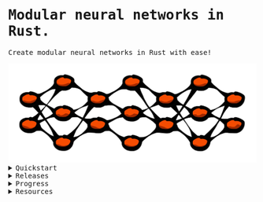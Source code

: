 <body style="font-family:monospace;">

# Modular neural networks in Rust.

Create modular neural networks in Rust with ease!

<img src="https://raw.githubusercontent.com/hallvardnmbu/neurons/main/documentation/neurons-long.svg">

<details>
  <summary>Quickstart</summary>

  ## Create a network

  ```rust
  use neurons::{activation, network, objective, optimizer, tensor};

  fn main() {

      // New feedforward network with four inputs
      let mut network = network::Network::new(tensor::Shape::Dense(4));

      // Dense(output, activation, bias, Some(dropout))
      network.dense(100, activation::Activation::ReLU, false, None);

      // Convolution(filters, kernel, stride, padding, activation, Some(dropout))
      network.convolution(5, (5, 5), (1, 1), (1, 1), activation::Activation::ReLU, None);

      // Maxpool(kernel, stride)
      network.maxpool((2, 2), (2, 2));

      // Dense(output, activation, bias, Some(dropout))
      network.dense(10, activation::Activation::Softmax, false, None);

      network.set_optimizer(
          optimizer::Optimizer::AdamW(
              optimizer::AdamW {
                  learning_rate: 0.001,
                  beta1: 0.9,
                  beta2: 0.999,
                  epsilon: 1e-8,
                  decay: 0.01,

                  // To be filled by the network:
                  momentum: vec![],
                  velocity: vec![],
              }
          )
      );
      network.set_objective(
          objective::Objective::MSE,                    // Objective function
          Some((-1f32, 1f32))                           // Gradient clipping
      );

      println!("{}", network);

      let (x, y) = {  };                // Load data
      let validation = Some((0.2, 5));  // 20% val. early stopping if val. loss increases 5 times
      let batch = 32;                   // Batch size
      let epochs = 1000;                // Number of epochs
      let print = Some(10);             // Print every 10th epoch
      let (train_loss, val_loss) = network.learn(x, y, validation, batch, epochs, print);
  }
  ```

  ## Examples

  Examples can be found in the `examples` directory.

</details>

<details>
  <summary>Releases</summary>

  ## 1.1.0 (Improved optimizer step)

  * Optimizer step more intuitive and easy to read.
  * Using `tensor::Tensor` instead of manually handing vectors.

  ## 1.0.0 (Fully working integrated network)

  * Network of Convolutional and Dense layers works.

  ## 0.3.0 (Batched training; parallelization)

  * Batched training (`network::Network::learn`)
  * Parallelization of batches (`rayon`)

  ### Benchmarking example/example_benchmark.rs

  ```raw
  v0.3.0: 0.318811179s (6.95x speedup)
  v0.2.2: 2.218362758s
  ```

  ## 0.2.2 (Convolution)

  * Convolutional layer
  * Improved documentation

  ## 0.2.0 (Feedback)

  * Feedback connections

  ## 0.1.5

  * Improved documentation

  ## 0.1.1

  * Custom tensor struct
  * Unit tests

  ## 0.1.0 (Dense)

  * Dense feedforward network
  * Activation functions
  * Objective functions
  * Optimization techniques

</details>

<details>
  <summary>Progress</summary>

  ## Layer types
    - [x] Dense
    - [x] Convolutional
      - [x] Forward pass
        - [x] Padding
        - [x] Stride
        - [ ] Dilation
      - [x] Backward pass
        - [x] Padding
        - [x] Stride
        - [ ] Dilation
      - [x] Max pooling

  ## Activation functions
    - [x] Linear
    - [x] Sigmoid
    - [x] Tanh
    - [x] ReLU
    - [x] LeakyReLU
    - [x] Softmax

  ## Objective functions
    - [x] AE
    - [x] MAE
    - [x] MSE
    - [x] RMSE
    - [x] CrossEntropy
    - [x] BinaryCrossEntropy
    - [x] KLDivergence

  ## Optimization techniques
    - [x] SGD
    - [x] SGDM
    - [x] Adam
    - [x] AdamW
    - [x] RMSprop
    - [x] Minibatch

  ## Architecture
    - [x] Feedforward (dubbed `Network`)
    - [x] Convolutional
    - [ ] Recurrent
    - [ ] Feedback connections
      - [x] Dense to Dense
      - [ ] Dense to Convolutional
      - [ ] Convolutional to Dense
      - [ ] Convolutional to Convolutional

  ## Regularization
    - [x] Dropout
    - [ ] Batch normalization
    - [ ] Early stopping

  ## Parallelization
    - [x] Parallelization of batches
    - [ ] Other parallelization?
      - NOTE: Slowdown when parallelizing _everything_ (commit: 1f94cea56630a46d40755af5da20714bc0357146).

  ## Testing
    - [x] Unit tests
      - [x] Thorough testing of activation functions
      - [x] Thorough testing of objective functions
      - [x] Thorough testing of optimization techniques
      - [ ] Thorough testing of feedback scaling (wrt. gradients)
    - [ ] Integration tests
      - [x] Network forward pass
      - [x] Network backward pass
      - [ ] Network training (i.e., weight updates)

  ## Examples
    - [x] XOR
    - [x] Iris
      - [x] MLP
      - [ ] MLP + Feedback
    - [ ] Linear regression
      - [ ] MLP
      - [ ] MLP + Feedback
    - [ ] Classification TBA.
      - [ ] MLP
      - [ ] MLP + Feedback
    - [ ] MNIST
      - [ ] MLP
      - [ ] MLP + Feedback
      - [x] CNN
      - [ ] CNN + Feedback
    - [ ] CIFAR-10
      - [ ] CNN
      - [ ] CNN + Feedback

  ## Other
    - [x] Documentation
    - [x] Custom random weight initialization
    - [x] Custom tensor type
    - [x] Plotting
    - [x] Data from file
      - [ ] General data loading functionality
    - [x] Custom icon/image for documentation
    - [x] Custom stylesheet for documentation
    - [ ] Type conversion (e.g. f32, f64)
    - [ ] Network type specification (e.g. f32, f64)
    - [ ] Saving and loading
      - [ ] Single layer weights
      - [ ] Entire network weights
      - [ ] Custom (binary) file format, with header explaining contents
    - [ ] Logging
    - [x] Add number of parameters when displaying `Network`

</details>

<details>
  <summary>Resources</summary>

  ## Sources

  * [backpropagation](https://towardsdatascience.com/backpropagation-from-scratch-how-neural-networks-really-work-36ee4af202bf)
  * [softmax](https://e2eml.school/softmax)
  * [momentum](https://pytorch.org/docs/stable/generated/torch.optim.SGD.html)
  * [Adam](https://pytorch.org/docs/stable/generated/torch.optim.Adam.html)
  * [AdamW](https://pytorch.org/docs/stable/generated/torch.optim.AdamW.html)
  * [RMSprop](https://pytorch.org/docs/stable/generated/torch.optim.RMSprop.html)
  * [backpropagation convolution 1](https://deeplearning.cs.cmu.edu/F21/document/recitation/Recitation5/CNN_Backprop_Recitation_5_F21.pdf)
  * [backpropagation convolution 2](https://www.jefkine.com/general/2016/09/05/backpropagation-in-convolutional-neural-networks/)
  * [backpropagation convolution 3](https://sites.cc.gatech.edu/classes/AY2021/cs7643_spring/assets/L11_CNNs.pdf)

  ### Tools used

  * [GitHub Copilot](https://github.com/features/copilot)
  * [ChatGPT](https://chatgpt.com)
  * [Mistral](https://chat.mistral.ai/chat)
  * [Claude](https://claude.ai)

  ## Inspiration

  * [candle](https://github.com/huggingface/candle/tree/main)
  * [rust-simple-nn](https://github.com/danhper/rust-simple-nn/tree/master)

</details>

</body>
